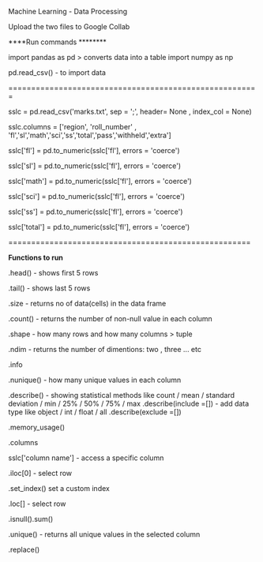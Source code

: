 Machine Learning - Data Processing 

Upload the two files to Google Collab 

****Run commands ********

import pandas as pd  > converts data into a table 
import numpy as np 

pd.read_csv() - to import data 

=======================================================

sslc = pd.read_csv('marks.txt', sep = ';', header= None , index_col = None)

sslc.columns = ['region', 'roll_number' , 'fl','sl','math','sci','ss','total','pass','withheld','extra']

sslc['fl'] = pd.to_numeric(sslc['fl'], errors = 'coerce')

sslc['sl'] = pd.to_numeric(sslc['fl'], errors = 'coerce')

sslc['math'] = pd.to_numeric(sslc['fl'], errors = 'coerce')

sslc['sci'] = pd.to_numeric(sslc['fl'], errors = 'coerce')

sslc['ss'] = pd.to_numeric(sslc['fl'], errors = 'coerce')

sslc['total'] = pd.to_numeric(sslc['fl'], errors = 'coerce')

=====================================================

****Functions to run****


.head() - shows first 5 rows 

.tail() - shows last 5 rows 

.size - returns no of data(cells) in the data frame 

.count() - returns the number of non-null value in each column 

.shape - how many rows and how many columns > tuple 

.ndim - returns the number of dimentions: two , three ... etc 

.info 

.nunique() - how many unique values in each column 

.describe() - showing statistical methods like count / mean / standard deviation / min / 25% / 50% / 75% / max 
  .describe(include =[]) - add data type like object / int / float / all 
  .describe(exclude =[])

.memory_usage() 

.columns

sslc['column name'] - access a specific column 

.iloc[0] - select row 

.set_index() set a custom index 

.loc[] - select row 

.isnull().sum() 

.unique() - returns all unique values in the selected column 

.replace()


